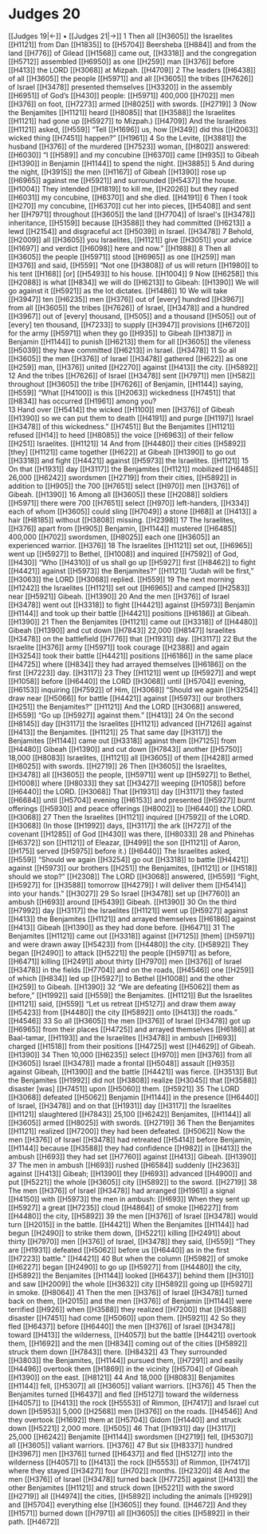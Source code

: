 # Judges 20
[[Judges 19|←]] • [[Judges 21|→]]
1 Then all [[H3605]] the Israelites [[H1121]] from Dan [[H1835]] to [[H5704]] Beersheba [[H884]] and from the land [[H776]] of Gilead [[H1568]] came out, [[H3318]] and the congregation [[H5712]] assembled [[H6950]] as one [[H259]] man [[H376]] before [[H413]] the LORD [[H3068]] at Mizpah. [[H4709]] 
2 The leaders [[H6438]] of all [[H3605]] the people [[H5971]] and all [[H3605]] the tribes [[H7626]] of Israel [[H3478]] presented themselves [[H3320]] in the assembly [[H6951]] of God’s [[H430]] people: [[H5971]] 400,000 [[H702]] men [[H376]] on foot, [[H7273]] armed [[H8025]] with swords. [[H2719]] 
3 (Now the Benjamites [[H1121]] heard [[H8085]] that [[H3588]] the Israelites [[H1121]] had gone up [[H5927]] to Mizpah.) [[H4709]] And the Israelites [[H1121]] asked, [[H559]] “Tell [[H1696]] us, how [[H349]] did this [[H2063]] wicked thing [[H7451]] happen?” [[H1961]] 
4 So the Levite, [[H3881]] the husband [[H376]] of the murdered [[H7523]] woman, [[H802]] answered: [[H6030]] “I [[H589]] and my concubine [[H6370]] came [[H935]] to Gibeah [[H1390]] in Benjamin [[H1144]] to spend the night. [[H3885]] 
5 And during the night, [[H3915]] the men [[H1167]] of Gibeah [[H1390]] rose up [[H6965]] against me [[H5921]] and surrounded [[H5437]] the house. [[H1004]] They intended [[H1819]] to kill me, [[H2026]] but they raped [[H6031]] my concubine, [[H6370]] and she died. [[H4191]] 
6 Then I took [[H270]] my concubine, [[H6370]] cut her into pieces, [[H5408]] and sent her [[H7971]] throughout [[H3605]] the land [[H7704]] of Israel's [[H3478]] inheritance, [[H5159]] because [[H3588]] they had committed [[H6213]] a lewd [[H2154]] and disgraceful act [[H5039]] in Israel. [[H3478]] 
7 Behold, [[H2009]] all [[H3605]] you Israelites, [[H1121]] give [[H3051]] your  advice [[H1697]] and verdict [[H6098]] here and now.” [[H1988]] 
8 Then all [[H3605]] the people [[H5971]] stood [[H6965]] as one [[H259]] man [[H376]] and said, [[H559]] “Not one [[H3808]] of us will return [[H1980]] to his tent [[H168]] [or] [[H5493]] to his house. [[H1004]] 
9 Now [[H6258]] this [[H2088]] is what [[H834]] we will do [[H6213]] to Gibeah: [[H1390]] We will go against it [[H5921]] as the lot dictates. [[H1486]] 
10 We will take [[H3947]] ten [[H6235]] men [[H376]] out of [every] hundred [[H3967]] from all [[H3605]] the tribes [[H7626]] of Israel, [[H3478]] and a hundred [[H3967]] out of [every] thousand, [[H505]] and a thousand [[H505]] out of [every] ten thousand, [[H7233]] to supply [[H3947]] provisions [[H6720]] for the army [[H5971]] when they go [[H935]] to Gibeah [[H1387]] in Benjamin [[H1144]] to punish [[H6213]] them for all [[H3605]] the vileness [[H5039]] they have committed [[H6213]] in Israel. [[H3478]] 
11 So all [[H3605]] the men [[H376]] of Israel [[H3478]] gathered [[H622]] as one [[H259]] man, [[H376]] united [[H2270]] against [[H413]] the city. [[H5892]] 
12 And the tribes [[H7626]] of Israel [[H3478]] sent [[H7971]] men [[H582]] throughout [[H3605]] the tribe [[H7626]] of Benjamin, [[H1144]] saying, [[H559]] “What [[H4100]] is this [[H2063]] wickedness [[H7451]] that [[H834]] has occurred [[H1961]] among you?  
13 Hand over [[H5414]] the wicked [[H1100]] men [[H376]] of Gibeah [[H1390]] so we can put them to death [[H4191]] and purge [[H1197]] Israel [[H3478]] of this wickedness.” [[H7451]] But the Benjamites [[H1121]] refused [[H14]] to heed [[H8085]] the voice [[H6963]] of their fellow [[H251]] Israelites. [[H1121]] 
14 And from [[H4480]] their cities [[H5892]] [they] [[H1121]] came together [[H622]] at Gibeah [[H1390]] to go out [[H3318]] and fight [[H4421]] against [[H5973]] the Israelites. [[H1121]] 
15 On that [[H1931]] day [[H3117]] the Benjamites [[H1121]] mobilized [[H6485]] 26,000 [[H6242]] swordsmen [[H2719]] from their cities, [[H5892]] in addition to [[H905]] the 700 [[H7651]] select [[H970]] men [[H376]] of Gibeah. [[H1390]] 
16 Among all [[H3605]] these [[H2088]] soldiers [[H5971]] there were 700 [[H7651]] select [[H970]] left-handers, [[H334]] each of whom [[H3605]] could sling [[H7049]] a stone [[H68]] at [[H413]] a hair [[H8185]] without [[H3808]] missing. [[H2398]] 
17 The Israelites, [[H376]] apart from [[H905]] Benjamin, [[H1144]] mustered [[H6485]] 400,000 [[H702]] swordsmen, [[H8025]] each one [[H3605]] an experienced warrior. [[H376]] 
18 The Israelites [[H1121]] set out, [[H6965]] went up [[H5927]] to Bethel, [[H1008]] and inquired [[H7592]] of God, [[H430]] “Who [[H4310]] of us  shall go up [[H5927]] first [[H8462]] to fight [[H4421]] against [[H5973]] the Benjamites?” [[H1121]] “Judah will be first,” [[H3063]] the LORD [[H3068]] replied. [[H559]] 
19 The next morning [[H1242]] the Israelites [[H1121]] set out [[H6965]] and camped [[H2583]] near [[H5921]] Gibeah. [[H1390]] 
20 And the men [[H376]] of Israel [[H3478]] went out [[H3318]] to fight [[H4421]] against [[H5973]] Benjamin [[H1144]] and took up their battle [[H4421]] positions [[H6186]] at Gibeah. [[H1390]] 
21 Then the Benjamites [[H1121]] came out [[H3318]] of [[H4480]] Gibeah [[H1390]] and cut down [[H7843]] 22,000 [[H8147]] Israelites [[H3478]] on the battlefield [[H776]] that [[H1931]] day. [[H3117]] 
22 But the Israelite [[H376]] army [[H5971]] took courage [[H2388]] and again [[H3254]] took their battle [[H4421]] positions [[H6186]] in the same place [[H4725]] where [[H834]] they had arrayed themselves [[H6186]] on the first [[H7223]] day. [[H3117]] 
23 They [[H1121]] went up [[H5927]] and wept [[H1058]] before [[H6440]] the LORD [[H3068]] until [[H5704]] evening, [[H6153]] inquiring [[H7592]] of Him, [[H3068]] “Should we again [[H3254]] draw near [[H5066]] for battle [[H4421]] against [[H5973]] our brothers [[H251]] the Benjamites?” [[H1121]] And the LORD [[H3068]] answered, [[H559]] “Go up [[H5927]] against them.” [[H413]] 
24 On the second [[H8145]] day [[H3117]] the Israelites [[H1121]] advanced [[H7126]] against [[H413]] the Benjamites. [[H1121]] 
25 That same day [[H3117]] the Benjamites [[H1144]] came out [[H3318]] against them [[H7125]] from [[H4480]] Gibeah [[H1390]] and cut down [[H7843]] another [[H5750]] 18,000 [[H8083]] Israelites, [[H1121]] all [[H3605]] of them [[H428]] armed [[H8025]] with swords. [[H2719]] 
26 Then [[H3605]] the Israelites, [[H3478]] all [[H3605]] the people, [[H5971]] went up [[H5927]] to Bethel, [[H1008]] where [[H8033]] they sat [[H3427]] weeping [[H1058]] before [[H6440]] the LORD. [[H3068]] That [[H1931]] day [[H3117]] they fasted [[H6684]] until [[H5704]] evening [[H6153]] and presented [[H5927]] burnt offerings [[H5930]] and peace offerings [[H8002]] to [[H6440]] the LORD. [[H3068]] 
27 Then the Israelites [[H1121]] inquired [[H7592]] of the LORD. [[H3068]] (In those [[H1992]] days, [[H3117]] the ark [[H727]] of the covenant [[H1285]] of God [[H430]] was there, [[H8033]] 
28 and Phinehas [[H6372]] son [[H1121]] of Eleazar, [[H499]] the son [[H1121]] of Aaron, [[H175]] served [[H5975]] before it.) [[H6440]] The Israelites asked, [[H559]] “Should we again [[H3254]] go out [[H3318]] to battle [[H4421]] against [[H5973]] our brothers [[H251]] the Benjamites, [[H1121]] or [[H518]] should we stop?” [[H2308]] The LORD [[H3068]] answered, [[H559]] “Fight, [[H5927]] for [[H3588]] tomorrow [[H4279]] I will deliver them [[H5414]] into your hands.” [[H3027]] 
29 So Israel [[H3478]] set up [[H7760]] an ambush [[H693]] around [[H5439]] Gibeah. [[H1390]] 
30 On the third [[H7992]] day [[H3117]] the Israelites [[H1121]] went up [[H5927]] against [[H413]] the Benjamites [[H1121]] and arrayed themselves [[H6186]] against [[H413]] Gibeah [[H1390]] as they had done before. [[H6471]] 
31 The Benjamites [[H1121]] came out [[H3318]] against [[H7125]] [them] [[H5971]] and were drawn away [[H5423]] from [[H4480]] the city. [[H5892]] They began [[H2490]] to attack [[H5221]] the people [[H5971]] as before, [[H6471]] killing [[H2491]] about thirty [[H7970]] men [[H376]] of Israel [[H3478]] in the fields [[H7704]] and on the roads, [[H4546]] one [[H259]] of which [[H834]] led up [[H5927]] to  Bethel [[H1008]] and the other [[H259]] to Gibeah. [[H1390]] 
32 “We are defeating [[H5062]] them as before,” [[H1992]] said [[H559]] the Benjamites. [[H1121]] But the Israelites [[H1121]] said, [[H559]] “Let us retreat [[H5127]] and draw them away [[H5423]] from [[H4480]] the city [[H5892]] onto [[H413]] the roads.” [[H4546]] 
33 So all [[H3605]] the men [[H376]] of Israel [[H3478]] got up [[H6965]] from their places [[H4725]] and arrayed themselves [[H6186]] at Baal-tamar, [[H1193]] and the Israelites [[H3478]] in ambush [[H693]] charged [[H1518]] from their positions [[H4725]] west [[H4629]] of Gibeah. [[H1390]] 
34 Then 10,000 [[H6235]] select [[H970]] men [[H376]] from all [[H3605]] Israel [[H3478]] made a frontal [[H5048]] assault [[H935]] against Gibeah, [[H1390]] and the battle [[H4421]] was fierce. [[H3513]] But the Benjamites [[H1992]] did not [[H3808]] realize [[H3045]] that [[H3588]] disaster [was] [[H7451]] upon [[H5060]] them. [[H5921]] 
35 The LORD [[H3068]] defeated [[H5062]] Benjamin [[H1144]] in the presence [[H6440]] of Israel, [[H3478]] and on that [[H1931]] day [[H3117]] the Israelites [[H1121]] slaughtered [[H7843]] 25,100 [[H6242]] Benjamites, [[H1144]] all [[H3605]] armed [[H8025]] with swords. [[H2719]] 
36 Then the Benjamites [[H1121]] realized [[H7200]] they had been defeated. [[H5062]] Now the men [[H376]] of Israel [[H3478]] had retreated [[H5414]] before Benjamin, [[H1144]] because [[H3588]] they had confidence [[H982]] in [[H413]] the ambush [[H693]] they had set [[H7760]] against [[H413]] Gibeah. [[H1390]] 
37 The men in ambush [[H693]] rushed [[H6584]] suddenly [[H2363]] against [[H413]] Gibeah; [[H1390]] they [[H693]] advanced [[H4900]] and put [[H5221]] the whole [[H3605]] city [[H5892]] to the sword. [[H2719]] 
38 The men [[H376]] of Israel [[H3478]] had arranged [[H1961]] a signal [[H4150]] with [[H5973]] the men in ambush: [[H693]] When they sent up [[H5927]] a great [[H7235]] cloud [[H4864]] of smoke [[H6227]] from [[H4480]] the city, [[H5892]] 
39 the men [[H376]] of Israel [[H3478]] would turn [[H2015]] in the battle. [[H4421]] When the Benjamites [[H1144]] had begun [[H2490]] to strike them down, [[H5221]] killing [[H2491]] about thirty [[H7970]] men [[H376]] of Israel, [[H3478]] they said, [[H559]] “They are [[H1931]] defeated [[H5062]] before us [[H6440]] as in the first [[H7223]] battle.” [[H4421]] 
40 But when the column [[H5982]] of smoke [[H6227]] began [[H2490]] to go up [[H5927]] from [[H4480]] the city, [[H5892]] the Benjamites [[H1144]] looked [[H6437]] behind them [[H310]] and saw [[H2009]] the whole [[H3632]] city [[H5892]] going up [[H5927]] in smoke. [[H8064]] 
41 Then the men [[H376]] of Israel [[H3478]] turned back on them, [[H2015]] and the men [[H376]] of Benjamin [[H1144]] were terrified [[H926]] when [[H3588]] they realized [[H7200]] that [[H3588]] disaster [[H7451]] had come [[H5060]] upon them. [[H5921]] 
42 So they fled [[H6437]] before [[H6440]] the men [[H376]] of Israel [[H3478]] toward [[H413]] the wilderness, [[H4057]] but the battle [[H4421]] overtook them, [[H1692]] and the men [[H834]] coming out of the cities [[H5892]] struck them down [[H7843]] there. [[H8432]] 
43 They surrounded [[H3803]] the Benjamites, [[H1144]] pursued them, [[H7291]] and easily [[H4496]] overtook them [[H1869]] in the vicinity [[H5704]] of Gibeah [[H1390]] on the east. [[H8121]] 
44 And 18,000 [[H8083]] Benjamites [[H1144]] fell, [[H5307]] all [[H3605]] valiant warriors. [[H376]] 
45 Then the Benjamites turned [[H6437]] and fled [[H5127]] toward the wilderness [[H4057]] to [[H413]] the rock [[H5553]] of Rimmon, [[H7417]] and Israel cut down [[H5953]] 5,000 [[H2568]] men [[H376]] on the roads. [[H4546]] And they overtook [[H1692]] them at [[H5704]] Gidom [[H1440]] and struck down [[H5221]] 2,000 more. [[H505]] 
46 That [[H1931]] day [[H3117]] 25,000 [[H6242]] Benjamite [[H1144]] swordsmen [[H2719]] fell, [[H5307]] all [[H3605]] valiant warriors. [[H376]] 
47 But six [[H8337]] hundred [[H3967]] men [[H376]] turned [[H6437]] and fled [[H5127]] into the wilderness [[H4057]] to [[H413]] the rock [[H5553]] of Rimmon, [[H7417]] where they stayed [[H3427]] four [[H702]] months. [[H2320]] 
48 And the men [[H376]] of Israel [[H3478]] turned back [[H7725]] against [[H413]] the other Benjamites [[H1121]] and struck down [[H5221]] with the sword [[H2719]] all [[H4974]] the cities, [[H5892]] including the animals [[H929]] and [[H5704]] everything else [[H3605]] they found. [[H4672]] And they [[H1571]] burned down [[H7971]] all [[H3605]] the cities [[H5892]] in their path. [[H4672]] 
